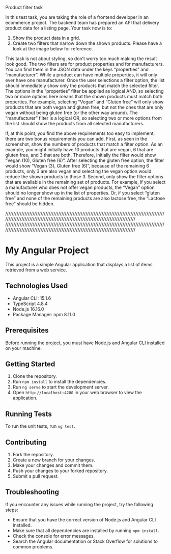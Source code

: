 Product filter task

In this test task, you are taking the role of a frontend developer in an ecommerce project. The backend team has prepared an API that delivery product data for a listing page.
Your task now is to:

1. Show the product data in a grid.
2. Create two filters that narrow down the shown products. Please have a look at the image below for reference.

This task is not about styling, so don’t worry too much making the result look good.
The two filters are for product properties and for manufacturers. You can find them in the JSON data under the keys “properties” and “manufacturer”. While a product can have multiple properties, it will only ever have one manufacturer. Once the user selections a filter option, the list should immediately show only the products that match the selected filter.
The options in the “properties” filter be applied as logical AND, so selecting two or more options here means that the shown products must match both properties. For example, selecting “Vegan” and “Gluten free” will only show products that are both vegan and gluten free, but not the ones that are only vegan without being gluten free (or the other way around).
The “manufacturer” filter is a logical OR, so selecting two or more options from the list should show the products from all selected manufacturers.

If, at this point, you find the above requirements too easy to implement, there are two bonus requirements you can add.
First, as seen in the screenshot, show the numbers of products that match a filter option. As an example, you might initially have 10 products that are vegan, 6 that are gluten free, and 3 that are both. Therefore, initially the filter would show “Vegan (10), Gluten free (6)”. After selecting the gluten free option, the filter would show “Vegan (3), Gluten free (6)”, because of the remaining 6 products, only 3 are also vegan and selecting the vegan option would reduce the shown products to those 3.
Second, only show the filter options that are available in the remaining set of products. For example, if you select a manufacturer who does not offer vegan products, the “Vegan” option should no longer show up in the list of properties. Or, if you select “gluten free” and none of the remaining products are also lactose free, the “Lactose free” should be hidden.

////////////////////////////////////////////////////////////////////////////////////////////////////////////////////////////////////////////////////////////////////////////////////
////////////////////////////////////////////////////////////////////////////////////////////////////////////////////////////////////////////////////////////////////////////////////

# My Angular Project

This project is a simple Angular application that displays a list of items retrieved from a web service.

## Technologies Used

- Angular CLI: 15.1.6
- TypeScript 4.8.4
- Node.js 16.16.0
- Package Manager: npm 8.11.0

## Prerequisites

Before running the project, you must have Node.js and Angular CLI installed on your machine.

## Getting Started

1. Clone the repository.
2. Run `npm install` to install the dependencies.
3. Run `ng serve` to start the development server.
4. Open `http://localhost:4200` in your web browser to view the application.

## Running Tests

To run the unit tests, run `ng test`.

## Contributing

1. Fork the repository.
2. Create a new branch for your changes.
3. Make your changes and commit them.
4. Push your changes to your forked repository.
5. Submit a pull request.

## Troubleshooting

If you encounter any issues while running the project, try the following steps:

- Ensure that you have the correct version of Node.js and Angular CLI installed.
- Make sure that all dependencies are installed by running `npm install`.
- Check the console for error messages.
- Search the Angular documentation or Stack Overflow for solutions to common problems.
